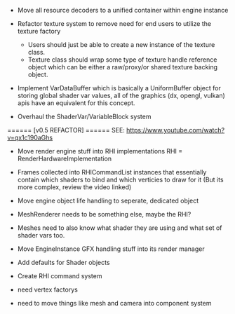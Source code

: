 ﻿- Move all resource decoders to a unified container within engine instance
- Refactor texture system to remove need for end users to utilize the texture factory
	- Users should just be able to create a new instance of the texture class.
	- Texture class should wrap some type of texture handle reference object which can be either a raw/proxy/or shared texture backing object.

- Implement VarDataBuffer which is basically a UniformBuffer object for storing global shader var values, all of the graphics (dx, opengl, vulkan) apis have an equivalent for this concept.

- Overhaul the ShaderVar/VariableBlock system



====== [v0.5 REFACTOR] ======
SEE: https://www.youtube.com/watch?v=qx1c190aGhs

- Move render engine stuff into RHI implementations
	RHI = RenderHardwareImplementation

- Frames collected into RHICommandList instances that essentially contain which shaders to bind and which verticies to draw for it
	(But its more complex, review the video linked)

- Move engine object life handling to seperate, dedicated object
- MeshRenderer needs to be something else, maybe the RHI?
- Meshes need to also know what shader they are using and what set of shader vars too.


- Move EngineInstance GFX handling stuff into its render manager
- Add defaults for Shader objects
- Create RHI command system
- need vertex factorys
- need to move things like mesh and camera into component system